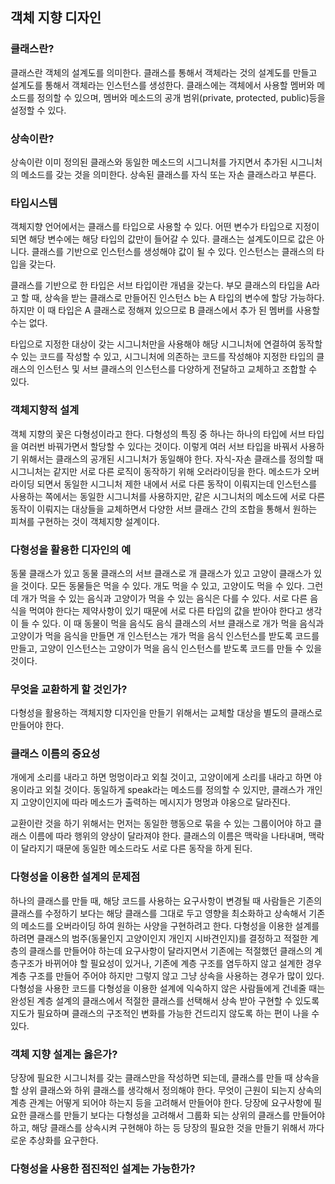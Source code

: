## 객체 지향 디자인

### 클래스란?
클래스란 객체의 설계도를 의미한다. 클래스를 통해서 객체라는 것의 설계도를 만들고 설계도를 통해서 객체라는 인스턴스를 생성한다. 클래스에는 객체에서 사용할 멤버와 메소드를 정의할 수 있으며, 멤버와 메소드의 공개 범위(private, protected, public)등을 설정할 수 있다.

### 상속이란?
상속이란 이미 정의된 클래스와 동일한 메소드의 시그니처를 가지면서 추가된 시그니처의 메소드를 갖는 것을 의미한다. 상속된 클래스를 자식 또는 자손 클래스라고 부른다.

### 타입시스템
객체지향 언어에서는 클래스를 타입으로 사용할 수 있다. 어떤 변수가 타입으로 지정이 되면 해당 변수에는 해당 타입의 값만이 들어갈 수 있다. 클래스는 설계도이므로 값은 아니다. 클래스를 기반으로 인스턴스를 생성해야 값이 될 수 있다. 인스턴스는 클래스의 타입을 갖는다.

클래스를 기반으로 한 타입은 서브 타입이란 개념을 갖는다. 부모 클래스의 타입을 A라고 할 때, 상속을 받는 클래스로 만들어진 인스턴스 b는 A 타입의 변수에 할당 가능하다. 하지만 이 때 타입은 A 클래스로 정해져 있으므로 B 클래스에서 추가 된 멤버를 사용할 수는 없다.

타입으로 지정한 대상이 갖는 시그니처만을 사용해야 해당 시그니처에 연결하여 동작할 수 있는 코드를 작성할 수 있고, 시그니처에 의존하는 코드를 작성해야 지정한 타입의 클래스의 인스턴스 및 서브 클래스의 인스턴스를 다양하게 전달하고 교체하고 조합할 수 있다.

### 객체지향적 설계
객체 지향의 꽃은 다형성이라고 한다. 다형성의 특징 중 하나는 하나의 타입에 서브 타입을 여러번 바꿔가면서 할당할 수 있다는 것이다. 이렇게 여러 서브 타입을 바꿔서 사용하기 위해서는 클래스의 공개된 시그니처가 동일해야 한다. 자식-자손 클래스를 정의할 때 시그니처는 같지만 서로 다른 로직이 동작하기 위해 오러라이딩을 한다. 메소드가 오버라이딩 되면서 동일한 시그니처 제한 내에서 서로 다른 동작이 이뤄지는데 인스턴스를 사용하는 쪽에서는 동일한 시그니처를 사용하지만, 같은 시그니처의 메소드에 서로 다른 동작이 이뤄지는 대상들을 교체하면서 다양한 서브 클래스 간의 조합을 통해서 원하는 피쳐를 구현하는 것이 객체지향 설계이다.

### 다형성을 활용한 디자인의 예
동물 클래스가 있고 동물 클래스의 서브 클래스로 개 클래스가 있고 고양이 클래스가 있을 것이다. 모든 동물들은 먹을 수 있다. 개도 먹을 수 있고, 고양이도 먹을 수 있다. 그런데 개가 먹을 수 있는 음식과 고양이가 먹을 수 있는 음식은 다를 수 있다. 서로 다른 음식을 먹여야 한다는 제약사항이 있기 때문에 서로 다른 타입의 값을 받아야 한다고 생각이 들 수 있다. 이 때 동물이 먹을 음식도 음식 클래스의 서브 클래스로 개가 먹을 음식과 고양이가 먹을 음식을 만들면 개 인스턴스는 개가 먹을 음식 인스턴스를 받도록 코드를 만들고, 고양이 인스턴스는 고양이가 먹을 음식 인스턴스를 받도록 코드를 만들 수 있을 것이다.

### 무엇을 교환하게 할 것인가?
다형성을 활용하는 객체지향 디자인을 만들기 위해서는 교체할 대상을 별도의 클래스로 만들어야 한다.

### 클래스 이름의 중요성
개에게 소리를 내라고 하면 멍멍이라고 외칠 것이고, 고양이에게 소리를 내라고 하면 야옹이라고 외칠 것이다. 동일하게 speak라는 메소드를 정의할 수 있지만, 클래스가 개인지 고양이인지에 따라 메소드가 출력하는 메시지가 멍멍과 야옹으로 달라진다.

교환이란 것을 하기 위해서는 먼저는 동일한 행동으로 묶을 수 있는 그룹이어야 하고 클래스 이름에 따라 행위의 양상이 달라져야 한다. 클래스의 이름은 맥락을 나타내며, 맥락이 달라지기 때문에 동일한 메소드라도 서로 다른 동작을 하게 된다.

### 다형성을 이용한 설계의 문제점
하나의 클래스를 만들 때, 해당 코드를 사용하는 요구사항이 변경될 때 사람들은 기존의 클래스를 수정하기 보다는 해당 클래스를 그대로 두고 영향을 최소화하고 상속해서 기존의 메소드를 오버라이딩 하여 원하는 사양을 구현하려고 한다. 다형성을 이용한 설계를 하려면 클래스의 범주(동물인지 고양이인지 개인지 시바견인지)를 결정하고 적절한 계층의 클래스를 만들어야 하는데 요구사항이 달라지면서 기존에는 적절했던 클래스의 계층구조가 바뀌어야 할 필요성이 있거나, 기존에 계층 구조를 염두하지 않고 설계한 경우 계층 구조를 만들어 주어야 하지만 그렇지 않고 그냥 상속을 사용하는 경우가 많이 있다. 다형성을 사용한 코드를 다형성을 이용한 설계에 익숙하지 않은 사람들에게 건네줄 때는 완성된 계층 설계의 클래스에서 적절한 클래스를 선택해서 상속 받아 구현할 수 있도록 지도가 필요하며 클래스의 구조적인 변화를 가능한 건드리지 않도록 하는 편이 나을 수 있다.

### 객체 지향 설계는 옳은가?
당장에 필요한 시그니처를 갖는 클래스만을 작성하면 되는데, 클래스를 만들 때 상속을 할 상위 클래스와 하위 클래스를 생각해서 정의해야 한다. 무엇이 근원이 되는지 상속의 계층 관계는 어떻게 되어야 하는지 등을 고려해서 만들어야 한다. 당장에 요구사항에 필요한 클래스를 만들기 보다는 다형성을 고려해서 그룹화 되는 상위의 클래스를 만들어야 하고, 해당 클래스를 상속시켜 구현해야 하는 등 당장의 필요한 것을 만들기 위해서 까다로운 추상화를 요구한다.

### 다형성을 사용한 점진적인 설계는 가능한가?
